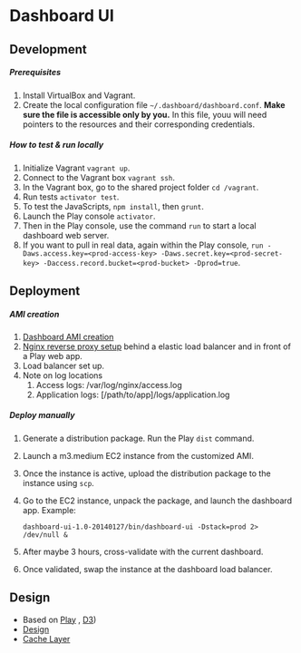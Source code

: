 Dashboard UI
=====================================

Development
------------------

##### Prerequisites

1. Install VirtualBox and Vagrant.
2. Create the local configuration file `~/.dashboard/dashboard.conf`. **Make sure the file is accessible only by you.** In this file, youu will need pointers to the resources and their corresponding credentials.

##### How to test & run locally

1. Initialize Vagrant `vagrant up`.
2. Connect to the Vagrant box `vagrant ssh`.
3. In the Vagrant box, go to the shared project folder `cd /vagrant`.
4. Run tests `activator test`. 
5. To test the JavaScripts, `npm install`, then `grunt`.
6. Launch the Play console `activator`.
7. Then in the Play console, use the command `run` to start a local dashboard web server.
8. If you want to pull in real data, again within the Play console, `run -Daws.access.key=<prod-access-key> -Daws.secret.key=<prod-secret-key> -Daccess.record.bucket=<prod-bucket> -Dprod=true`.

Deployment
------------------

##### AMI creation

1. [Dashboard AMI creation](https://gist.github.com/eric-wu/8658696)
2. [Nginx reverse proxy setup](https://gist.github.com/eric-wu/8483112) behind a elastic load balancer and in front of a Play web app.
3. Load balancer set up.
4. Note on log locations
    1. Access logs: /var/log/nginx/access.log
    2. Application logs: [/path/to/app]/logs/application.log

##### Deploy manually

1. Generate a distribution package. Run the Play `dist` command.
2. Launch a m3.medium EC2 instance from the customized AMI.
3. Once the instance is active, upload the distribution package to the instance using `scp`.
4. Go to the EC2 instance, unpack the package, and launch the dashboard app. Example:

    `dashboard-ui-1.0-20140127/bin/dashboard-ui -Dstack=prod 2> /dev/null &`

5. After maybe 3 hours, cross-validate with the current dashboard.
6. Once validated, swap the instance at the dashboard load balancer.

Design
------------------

* Based on [Play](https://github.com/playframework/playframework) , [D3](https://github.com/mbostock/d3))
* [Design](https://github.com/eric-wu/dashboard/wiki)
* [Cache Layer](https://github.com/Sage-Bionetworks/dashboard)
